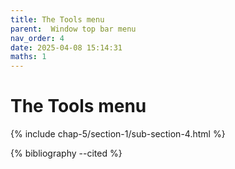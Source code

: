 ```yaml
---
title: The Tools menu
parent:  Window top bar menu
nav_order: 4
date: 2025-04-08 15:14:31
maths: 1
---
```


# The Tools menu

{% include chap-5/section-1/sub-section-4.html %}

{% bibliography --cited %}


